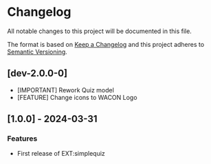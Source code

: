 # Changelog
All notable changes to this project will be documented in this file.

The format is based on [Keep a Changelog](https://keepachangelog.com/en/1.0.0/)
and this project adheres to [Semantic Versioning](https://semver.org/spec/v2.0.0.html).

## [dev-2.0.0-0]
- [IMPORTANT] Rework Quiz model
- [FEATURE] Change icons to WACON Logo

## [1.0.0] - 2024-03-31

### Features
- First release of EXT:simplequiz

